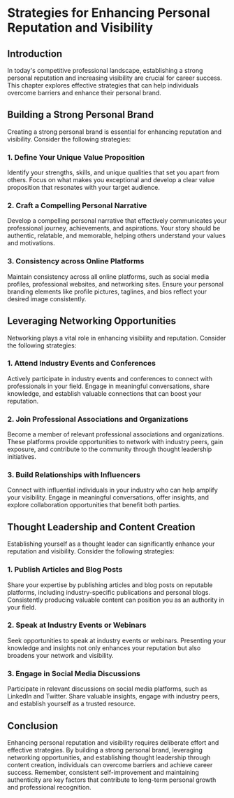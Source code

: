 Strategies for Enhancing Personal Reputation and Visibility
====================================================================

Introduction
------------

In today's competitive professional landscape, establishing a strong personal reputation and increasing visibility are crucial for career success. This chapter explores effective strategies that can help individuals overcome barriers and enhance their personal brand.

Building a Strong Personal Brand
--------------------------------

Creating a strong personal brand is essential for enhancing reputation and visibility. Consider the following strategies:

### 1. Define Your Unique Value Proposition

Identify your strengths, skills, and unique qualities that set you apart from others. Focus on what makes you exceptional and develop a clear value proposition that resonates with your target audience.

### 2. Craft a Compelling Personal Narrative

Develop a compelling personal narrative that effectively communicates your professional journey, achievements, and aspirations. Your story should be authentic, relatable, and memorable, helping others understand your values and motivations.

### 3. Consistency across Online Platforms

Maintain consistency across all online platforms, such as social media profiles, professional websites, and networking sites. Ensure your personal branding elements like profile pictures, taglines, and bios reflect your desired image consistently.

Leveraging Networking Opportunities
-----------------------------------

Networking plays a vital role in enhancing visibility and reputation. Consider the following strategies:

### 1. Attend Industry Events and Conferences

Actively participate in industry events and conferences to connect with professionals in your field. Engage in meaningful conversations, share knowledge, and establish valuable connections that can boost your reputation.

### 2. Join Professional Associations and Organizations

Become a member of relevant professional associations and organizations. These platforms provide opportunities to network with industry peers, gain exposure, and contribute to the community through thought leadership initiatives.

### 3. Build Relationships with Influencers

Connect with influential individuals in your industry who can help amplify your visibility. Engage in meaningful conversations, offer insights, and explore collaboration opportunities that benefit both parties.

Thought Leadership and Content Creation
---------------------------------------

Establishing yourself as a thought leader can significantly enhance your reputation and visibility. Consider the following strategies:

### 1. Publish Articles and Blog Posts

Share your expertise by publishing articles and blog posts on reputable platforms, including industry-specific publications and personal blogs. Consistently producing valuable content can position you as an authority in your field.

### 2. Speak at Industry Events or Webinars

Seek opportunities to speak at industry events or webinars. Presenting your knowledge and insights not only enhances your reputation but also broadens your network and visibility.

### 3. Engage in Social Media Discussions

Participate in relevant discussions on social media platforms, such as LinkedIn and Twitter. Share valuable insights, engage with industry peers, and establish yourself as a trusted resource.

Conclusion
----------

Enhancing personal reputation and visibility requires deliberate effort and effective strategies. By building a strong personal brand, leveraging networking opportunities, and establishing thought leadership through content creation, individuals can overcome barriers and achieve career success. Remember, consistent self-improvement and maintaining authenticity are key factors that contribute to long-term personal growth and professional recognition.
